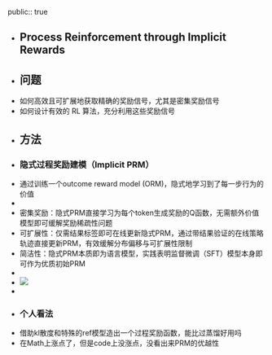 public:: true

- ## Process Reinforcement through Implicit Rewards
- ## 问题
- 如何高效且可扩展地获取精确的奖励信号，尤其是密集奖励信号
- 如何设计有效的 RL 算法，充分利用这些奖励信号
- ## 方法
- ### 隐式过程奖励建模（Implicit PRM）
- 通过训练一个outcome reward model (ORM)，隐式地学习到了每一步行为的价值
-
- 密集奖励：隐式PRM直接学习为每个token生成奖励的Q函数，无需额外价值模型即可缓解奖励稀疏性问题
- 可扩展性：仅需结果标签即可在线更新隐式PRM，通过带结果验证的在线策略轨迹直接更新PRM，有效缓解分布偏移与可扩展性限制
- 简洁性：隐式PRM本质即为语言模型，实践表明监督微调（SFT）模型本身即可作为优质初始PRM
-
- ![](https://pic3.zhimg.com/v2-1a0300b3471382a8effb7a6de05861b6_1440w.jpg)
-
- ### 个人看法
- 借助kl散度和特殊的ref模型造出一个过程奖励函数，能比过蒸馏好用吗
- 在Math上涨点了，但是code上没涨点，没看出来PRM的优越性